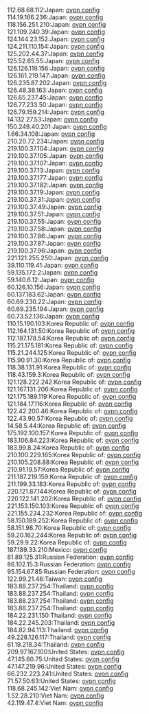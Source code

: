 112.68.68.112:Japan: [ovpn config](vpn/112_68_68_112.ovpn)  
114.19.166.236:Japan: [ovpn config](vpn/114_19_166_236.ovpn)  
118.156.251.210:Japan: [ovpn config](vpn/118_156_251_210.ovpn)  
121.109.240.39:Japan: [ovpn config](vpn/121_109_240_39.ovpn)  
124.144.23.152:Japan: [ovpn config](vpn/124_144_23_152.ovpn)  
124.211.110.154:Japan: [ovpn config](vpn/124_211_110_154.ovpn)  
125.202.44.37:Japan: [ovpn config](vpn/125_202_44_37.ovpn)  
125.52.65.55:Japan: [ovpn config](vpn/125_52_65_55.ovpn)  
126.126.119.156:Japan: [ovpn config](vpn/126_126_119_156.ovpn)  
126.161.219.147:Japan: [ovpn config](vpn/126_161_219_147.ovpn)  
126.235.87.202:Japan: [ovpn config](vpn/126_235_87_202.ovpn)  
126.48.38.163:Japan: [ovpn config](vpn/126_48_38_163.ovpn)  
126.65.237.45:Japan: [ovpn config](vpn/126_65_237_45.ovpn)  
126.77.233.50:Japan: [ovpn config](vpn/126_77_233_50.ovpn)  
126.79.159.214:Japan: [ovpn config](vpn/126_79_159_214.ovpn)  
14.132.27.53:Japan: [ovpn config](vpn/14_132_27_53.ovpn)  
150.249.40.201:Japan: [ovpn config](vpn/150_249_40_201.ovpn)  
1.66.34.108:Japan: [ovpn config](vpn/1_66_34_108.ovpn)  
210.20.72.234:Japan: [ovpn config](vpn/210_20_72_234.ovpn)  
219.100.37.104:Japan: [ovpn config](vpn/219_100_37_104.ovpn)  
219.100.37.105:Japan: [ovpn config](vpn/219_100_37_105.ovpn)  
219.100.37.107:Japan: [ovpn config](vpn/219_100_37_107.ovpn)  
219.100.37.13:Japan: [ovpn config](vpn/219_100_37_13.ovpn)  
219.100.37.177:Japan: [ovpn config](vpn/219_100_37_177.ovpn)  
219.100.37.182:Japan: [ovpn config](vpn/219_100_37_182.ovpn)  
219.100.37.19:Japan: [ovpn config](vpn/219_100_37_19.ovpn)  
219.100.37.31:Japan: [ovpn config](vpn/219_100_37_31.ovpn)  
219.100.37.49:Japan: [ovpn config](vpn/219_100_37_49.ovpn)  
219.100.37.51:Japan: [ovpn config](vpn/219_100_37_51.ovpn)  
219.100.37.55:Japan: [ovpn config](vpn/219_100_37_55.ovpn)  
219.100.37.58:Japan: [ovpn config](vpn/219_100_37_58.ovpn)  
219.100.37.86:Japan: [ovpn config](vpn/219_100_37_86.ovpn)  
219.100.37.87:Japan: [ovpn config](vpn/219_100_37_87.ovpn)  
219.100.37.96:Japan: [ovpn config](vpn/219_100_37_96.ovpn)  
221.121.255.250:Japan: [ovpn config](vpn/221_121_255_250.ovpn)  
39.110.119.41:Japan: [ovpn config](vpn/39_110_119_41.ovpn)  
59.135.172.2:Japan: [ovpn config](vpn/59_135_172_2.ovpn)  
59.140.6.12:Japan: [ovpn config](vpn/59_140_6_12.ovpn)  
60.126.10.156:Japan: [ovpn config](vpn/60_126_10_156.ovpn)  
60.137.183.62:Japan: [ovpn config](vpn/60_137_183_62.ovpn)  
60.69.230.22:Japan: [ovpn config](vpn/60_69_230_22.ovpn)  
60.69.235.194:Japan: [ovpn config](vpn/60_69_235_194.ovpn)  
60.73.52.136:Japan: [ovpn config](vpn/60_73_52_136.ovpn)  
110.15.190.103:Korea Republic of: [ovpn config](vpn/110_15_190_103.ovpn)  
112.164.131.50:Korea Republic of: [ovpn config](vpn/112_164_131_50.ovpn)  
112.187.178.54:Korea Republic of: [ovpn config](vpn/112_187_178_54.ovpn)  
115.21.175.181:Korea Republic of: [ovpn config](vpn/115_21_175_181.ovpn)  
115.21.244.125:Korea Republic of: [ovpn config](vpn/115_21_244_125.ovpn)  
115.90.91.30:Korea Republic of: [ovpn config](vpn/115_90_91_30.ovpn)  
118.38.131.91:Korea Republic of: [ovpn config](vpn/118_38_131_91.ovpn)  
118.43.159.3:Korea Republic of: [ovpn config](vpn/118_43_159_3.ovpn)  
121.128.222.242:Korea Republic of: [ovpn config](vpn/121_128_222_242.ovpn)  
121.167.131.206:Korea Republic of: [ovpn config](vpn/121_167_131_206.ovpn)  
121.175.189.119:Korea Republic of: [ovpn config](vpn/121_175_189_119.ovpn)  
121.184.17.116:Korea Republic of: [ovpn config](vpn/121_184_17_116.ovpn)  
122.42.200.46:Korea Republic of: [ovpn config](vpn/122_42_200_46.ovpn)  
122.43.90.57:Korea Republic of: [ovpn config](vpn/122_43_90_57.ovpn)  
14.58.5.44:Korea Republic of: [ovpn config](vpn/14_58_5_44.ovpn)  
175.192.100.157:Korea Republic of: [ovpn config](vpn/175_192_100_157.ovpn)  
183.106.84.223:Korea Republic of: [ovpn config](vpn/183_106_84_223.ovpn)  
183.99.8.24:Korea Republic of: [ovpn config](vpn/183_99_8_24.ovpn)  
210.100.229.165:Korea Republic of: [ovpn config](vpn/210_100_229_165.ovpn)  
210.105.208.88:Korea Republic of: [ovpn config](vpn/210_105_208_88.ovpn)  
210.91.19.57:Korea Republic of: [ovpn config](vpn/210_91_19_57.ovpn)  
211.187.219.159:Korea Republic of: [ovpn config](vpn/211_187_219_159.ovpn)  
211.199.33.183:Korea Republic of: [ovpn config](vpn/211_199_33_183.ovpn)  
220.121.87.144:Korea Republic of: [ovpn config](vpn/220_121_87_144.ovpn)  
220.122.141.202:Korea Republic of: [ovpn config](vpn/220_122_141_202.ovpn)  
221.153.150.103:Korea Republic of: [ovpn config](vpn/221_153_150_103.ovpn)  
221.155.234.232:Korea Republic of: [ovpn config](vpn/221_155_234_232.ovpn)  
58.150.189.252:Korea Republic of: [ovpn config](vpn/58_150_189_252.ovpn)  
58.151.98.70:Korea Republic of: [ovpn config](vpn/58_151_98_70.ovpn)  
59.20.162.244:Korea Republic of: [ovpn config](vpn/59_20_162_244.ovpn)  
59.29.9.22:Korea Republic of: [ovpn config](vpn/59_29_9_22.ovpn)  
187.189.33.210:Mexico: [ovpn config](vpn/187_189_33_210.ovpn)  
81.89.125.31:Russian Federation: [ovpn config](vpn/81_89_125_31.ovpn)  
86.102.15.3:Russian Federation: [ovpn config](vpn/86_102_15_3.ovpn)  
95.154.67.85:Russian Federation: [ovpn config](vpn/95_154_67_85.ovpn)  
122.99.21.46:Taiwan: [ovpn config](vpn/122_99_21_46.ovpn)  
183.88.237.254:Thailand: [ovpn config](vpn/183_88_237_254.ovpn)  
183.88.237.254:Thailand: [ovpn config](vpn/183_88_237_254.ovpn)  
183.88.237.254:Thailand: [ovpn config](vpn/183_88_237_254.ovpn)  
183.88.237.254:Thailand: [ovpn config](vpn/183_88_237_254.ovpn)  
184.22.231.150:Thailand: [ovpn config](vpn/184_22_231_150.ovpn)  
184.22.245.203:Thailand: [ovpn config](vpn/184_22_245_203.ovpn)  
184.82.94.113:Thailand: [ovpn config](vpn/184_82_94_113.ovpn)  
49.228.126.117:Thailand: [ovpn config](vpn/49_228_126_117.ovpn)  
61.19.218.34:Thailand: [ovpn config](vpn/61_19_218_34.ovpn)  
209.97.167.100:United States: [ovpn config](vpn/209_97_167_100.ovpn)  
47.145.60.75:United States: [ovpn config](vpn/47_145_60_75.ovpn)  
47.147.219.96:United States: [ovpn config](vpn/47_147_219_96.ovpn)  
66.232.223.241:United States: [ovpn config](vpn/66_232_223_241.ovpn)  
71.57.50.63:United States: [ovpn config](vpn/71_57_50_63.ovpn)  
118.68.245.142:Viet Nam: [ovpn config](vpn/118_68_245_142.ovpn)  
1.52.28.210:Viet Nam: [ovpn config](vpn/1_52_28_210.ovpn)  
42.119.47.4:Viet Nam: [ovpn config](vpn/42_119_47_4.ovpn)  
